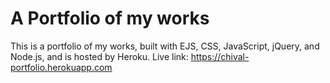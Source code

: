 # A Portfolio of my works

This is a portfolio of my works, built with EJS, CSS, JavaScript, jQuery, and Node.js, and is hosted by Heroku.
Live link: https://chival-portfolio.herokuapp.com